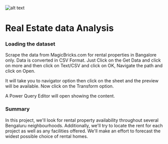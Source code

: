 
![alt text](https://ineuron.ai/images/ineuron-logo.png)

# Real Estate data Analysis

### Loading the dataset

Scrape the data from MagicBricks.com for rental properties in Bangalore only. Data is converted in CSV Format. Just Click on the Get Data and click on more and then click on Text/CSV and click on OK, Navigate the path and click on Open.

It will take you to navigator option then click on the sheet and the preview will be available. Now click on the Transform option.

A Power Query Editor will open showing the content.


### Summary

In this project, we'll look for rental property availability throughout several Bengaluru neighbourhoods. Additionally, we'll try to locate the rent for each project as well as any facilities offered. We'll make an effort to forecast the widest possible choice of rental homes.

